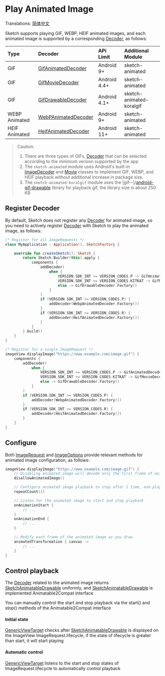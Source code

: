 # Play Animated Image

Translations: [简体中文](animated_image_zh.md)

Sketch supports playing GIF, WEBP, HEIF animated images, and each animated image is supported by a
corresponding [Decoder], as follows:

| Type          | Decoder               | APi Limit    | Additional Module        |
|:--------------|:----------------------|:-------------|:-------------------------|
| GIF           | [GifAnimatedDecoder]  | Android 9+   | sketch-animated          |
| GIF           | [GifMovieDecoder]     | Android 4.4+ | sketch-animated          |
| GIF           | [GifDrawableDecoder]  | Android 4.1+ | sketch-animated-koralgif |
| WEBP Animated | [WebPAnimatedDecoder] | Android 9+   | sketch-animated          |
| HEIF Animated | [HeifAnimatedDecoder] | Android 11+  | sketch-animated          |

> Caution:
> 1. There are three types of GIFs, [Decoder] that can be selected according to the minimum
     version supported by the app
> 2. The `sketch-animated` module uses Android's built-in [ImageDecoder] and [Movie] classes to
     implement
     GIF, WEBP, and HEIF playback without additional increase in package size.
> 3. The `sketch-animated-koralgif` module uses the [gif--]/[android-gif-drawable] library for
     playback
     gif, the library size is about 250 KB

## Register Decoder

By default, Sketch does not register any [Decoder] for animated image, so you need to
actively register [Decoder] with Sketch to play the animated image, as follows:

```kotlin
/* Register for all ImageRequests */
class MyApplication : Application(), SketchFactory {

    override fun createSketch(): Sketch {
        return Sketch.Builder(this).apply {
            components {
                addDecoder(
                    when {
                        VERSION.SDK_INT >= VERSION_CODES.P -> GifAnimatedDecoder.Factory()
                        VERSION.SDK_INT >= VERSION_CODES.KITKAT -> GifMovieDecoder.Factory()
                        else -> GifDrawableDecoder.Factory()
                    }
                )
                if (VERSION.SDK_INT >= VERSION_CODES.P) {
                    addDecoder(WebpAnimatedDecoder.Factory())
                }
                if (VERSION.SDK_INT >= VERSION_CODES.R) {
                    addDecoder(HeifAnimatedDecoder.Factory())
                }
            }
        }.build()
    }
}

/* Register for a single ImageRequest */
imageView.displayImage("https://www.example.com/image.gif") {
    components {
        addDecoder(
            when {
                VERSION.SDK_INT >= VERSION_CODES.P -> GifAnimatedDecoder.Factory()
                VERSION.SDK_INT >= VERSION_CODES.KITKAT -> GifMovieDecoder.Factory()
                else -> GifDrawableDecoder.Factory()
            }
        )
        if (VERSION.SDK_INT >= VERSION_CODES.P) {
            addDecoder(WebpAnimatedDecoder.Factory())
        }
        if (VERSION.SDK_INT >= VERSION_CODES.R) {
            addDecoder(HeifAnimatedDecoder.Factory())
        }
    }
}
```

## Configure

Both [ImageRequest] and [ImageOptions] provide relevant methods for animated image configuration, as
follows:

```kotlin
imageView.displayImage("https://www.example.com/image.gif") {
    // Disabling animated image will decode only the first frame of animated image
    disallowAnimatedImage()

    // Configure animated image playback to stop after 1 time, and play it in an infinite loop by default
    repeatCount(1)

    // Listen for the animated image to start and stop playback
    onAnimationStart {
        // ...
    }
    onAnimationEnd {
        // ...
    }

    // Modify each frame of the animated image as you draw 
    animatedTransformation { canvas ->
        // ...
    }
}
```

## Control playback

The [Decoder] related to the animated image returns [SketchAnimatableDrawable] uniformly,
and [SketchAnimatableDrawable] is implemented
Animatable2Compat interface

You can manually control the start and stop playback via the start() and stop() methods of the
Animatable2Compat interface

#### Initial state

[GenericViewTarget] checks after [SketchAnimatableDrawable] is displayed on the ImageView
ImageRequest.lifecycle, if the state of lifecycle is greater than start, it will start playing

#### Automatic control

[GenericViewTarget] listens to the start and stop states of ImageRequest.lifecycle to
automatically control playback


[koral--]: https://github.com/koral--

[android-gif-drawable]: https://github.com/koral--/android-gif-drawable

[GifDrawable]: https://github.com/koral--/android-gif-drawable/blob/dev/android-gif-drawable/src/main/kotlin/pl/droidsonroids/gif/GifDrawable.java

[Decoder]: ../../sketch-core/src/main/kotlin/com/github/panpf/sketch/decode/Decoder.kt

[GifAnimatedDecoder]: ../../sketch-animated/src/main/kotlin/com/github/panpf/sketch/decode/GifAnimatedDecoder.kt

[HeifAnimatedDecoder]: ../../sketch-animated/src/main/kotlin/com/github/panpf/sketch/decode/HeifAnimatedDecoder.kt

[WebpAnimatedDecoder]: ../../sketch-animated/src/main/kotlin/com/github/panpf/sketch/decode/WebpAnimatedDecoder.kt

[GifDrawableDecoder]: ../../sketch-animated-koralgif/src/main/kotlin/com/github/panpf/sketch/decode/GifDrawableDecoder.kt

[GifMovieDecoder]: ../../sketch-animated/src/main/kotlin/com/github/panpf/sketch/decode/GifMovieDecoder.kt

[ImageRequest]: ../../sketch-core/src/main/kotlin/com/github/panpf/sketch/request/ImageRequest.kt

[SketchFactory]: ../../sketch/src/main/kotlin/com/github/panpf/sketch/SketchFactory.kt

[SketchAnimatableDrawable]: ../../sketch-core/src/main/kotlin/com/github/panpf/sketch/drawable/SketchAnimatableDrawable.kt

[Movie]: https://cs.android.com/android/platform/superproject/+/master:frameworks/base/graphics/java/android/graphics/Movie.java

[ImageDecoder]: https://cs.android.com/android/platform/superproject/+/master:frameworks/base/graphics/java/android/graphics/ImageDecoder.java

[ImageRequest]: ../../sketch-core/src/main/kotlin/com/github/panpf/sketch/request/ImageRequest.kt

[ImageOptions]: ../../sketch-core/src/main/kotlin/com/github/panpf/sketch/request/ImageOptions.kt

[GenericViewTarget]: ../../sketch-core/src/main/kotlin/com/github/panpf/sketch/target/GenericViewTarget.kt